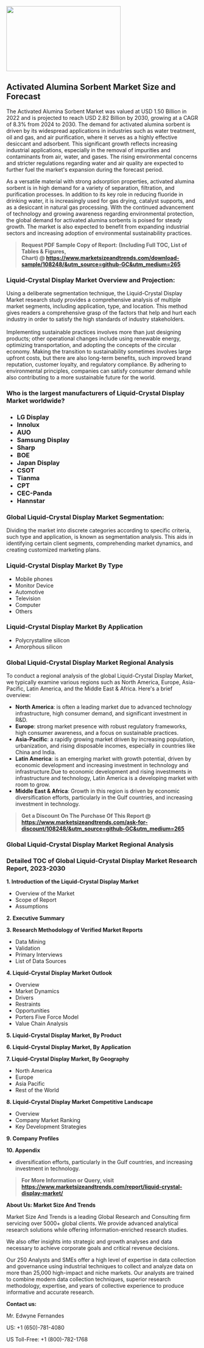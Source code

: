 <p><img class="alignnone size-medium wp-image-20088" src="https://ffe5etoiles.com/wp-content/uploads/2024/12/MST1-300x171.png" alt="" width="300" height="171" /></p><h2>Activated Alumina Sorbent Market Size and Forecast</h2><p>The Activated Alumina Sorbent Market was valued at USD 1.50 Billion in 2022 and is projected to reach USD 2.82 Billion by 2030, growing at a CAGR of 8.3% from 2024 to 2030. The demand for activated alumina sorbent is driven by its widespread applications in industries such as water treatment, oil and gas, and air purification, where it serves as a highly effective desiccant and adsorbent. This significant growth reflects increasing industrial applications, especially in the removal of impurities and contaminants from air, water, and gases. The rising environmental concerns and stricter regulations regarding water and air quality are expected to further fuel the market's expansion during the forecast period.</p><p>As a versatile material with strong adsorption properties, activated alumina sorbent is in high demand for a variety of separation, filtration, and purification processes. In addition to its key role in reducing fluoride in drinking water, it is increasingly used for gas drying, catalyst supports, and as a desiccant in natural gas processing. With the continued advancement of technology and growing awareness regarding environmental protection, the global demand for activated alumina sorbents is poised for steady growth. The market is also expected to benefit from expanding industrial sectors and increasing adoption of environmental sustainability practices.</p></p><blockquote id="" class=""><strong>Request PDF Sample Copy of Report: (Including Full TOC, List of Tables &amp; Figures, Chart)&nbsp;@&nbsp;<strong><a href="https://www.marketsizeandtrends.com/download-sample/108248/&utm_source=github-GC&utm_medium=265" target="_blank">https://www.marketsizeandtrends.com/download-sample/108248/&utm_source=github-GC&utm_medium=265</a></strong></strong></blockquote><h3 id="" class="">Liquid-Crystal Display Market&nbsp;Overview and Projection:</h3><p id="" class="">Using a deliberate segmentation technique, the Liquid-Crystal Display Market research study provides a comprehensive analysis of multiple market segments, including application, type, and location. This method gives readers a comprehensive grasp of the factors that help and hurt each industry in order to satisfy the high standards of industry stakeholders. <br /> <br />Implementing sustainable practices involves more than just designing products; other operational changes include using renewable energy, optimizing transportation, and adopting the concepts of the circular economy. Making the transition to sustainability sometimes involves large upfront costs, but there are also long-term benefits, such improved brand reputation, customer loyalty, and regulatory compliance. By adhering to environmental principles, companies can satisfy consumer demand while also contributing to a more sustainable future for the world.</p><h3 id="" class="">Who is the largest manufacturers of&nbsp;Liquid-Crystal Display Market worldwide?</h3><h3 class=""><p><ul><li>LG Display </li><li> Innolux </li><li> AUO </li><li> Samsung Display </li><li> Sharp </li><li> BOE </li><li> Japan Display </li><li> CSOT </li><li> Tianma </li><li> CPT </li><li> CEC-Panda </li><li> Hannstar</li></ul></p></h3><h3 id="" class="">Global&nbsp;Liquid-Crystal Display Market Segmentation:</h3><p id="" class="">Dividing the market into discrete categories according to specific criteria, such type and application, is known as segmentation analysis. This aids in identifying certain client segments, comprehending market dynamics, and creating customized marketing plans.</p><h3 id="" class="">Liquid-Crystal Display Market&nbsp;By Type</h3><p><p><ul><li>Mobile phones </li><li> Monitor Device </li><li> Automotive </li><li> Television </li><li> Computer </li><li> Others</p></li></ul></p></p><h3 id="" class="">Liquid-Crystal Display Market&nbsp;By Application</h3><p class=""><p><ul><li>Polycrystalline silicon </li><li> Amorphous silicon</li></ul></p></p><h3 id="" class="">Global Liquid-Crystal Display Market Regional Analysis</h3><p id="" class="">To conduct a regional analysis of the global Liquid-Crystal Display Market, we typically examine various regions such as North America, Europe, Asia-Pacific, Latin America, and the Middle East &amp; Africa. Here's a brief overview:</p><ul><li><strong>North America</strong>: is often a leading market due to advanced technology infrastructure, high consumer demand, and significant investment in R&amp;D.</li><li><strong>Europe</strong>: strong market presence with robust regulatory frameworks, high consumer awareness, and a focus on sustainable practices.</li><li><strong>Asia-Pacific</strong>: a rapidly growing market driven by increasing population, urbanization, and rising disposable incomes, especially in countries like China and India.</li><li><strong>Latin America</strong>: is an emerging market with growth potential, driven by economic development and increasing investment in technology and infrastructure.Due to economic development and rising investments in infrastructure and technology, Latin America is a developing market with room to grow.</li><li><strong>Middle East &amp; Africa</strong>: Growth in this region is driven by economic diversification efforts, particularly in the Gulf countries, and increasing investment in technology.</li></ul><blockquote id="" class=""><strong>Get a Discount On The Purchase Of This Report @ <strong><a href="https://www.marketsizeandtrends.com/ask-for-discount/108248/&utm_source=github-GC&utm_medium=265" target="_blank">https://www.marketsizeandtrends.com/ask-for-discount/108248/&utm_source=github-GC&utm_medium=265</a></strong></strong></blockquote><h3 id="" class="">Global Liquid-Crystal Display Market Regional Analysis</h3><h3 id="" class="">Detailed TOC of Global Liquid-Crystal Display Market Research Report, 2023-2030</h3><p id="" class=""><strong>1. Introduction of the Liquid-Crystal Display Market</strong></p><ul><li>Overview of the Market</li><li>Scope of Report</li><li>Assumptions</li></ul><p id="" class=""><strong>2. Executive Summary</strong></p><p id="" class=""><strong>3. Research Methodology of Verified Market Reports</strong></p><ul><li>Data Mining</li><li>Validation</li><li>Primary Interviews</li><li>List of Data Sources</li></ul><p id="" class=""><strong>4. Liquid-Crystal Display Market Outlook</strong></p><ul><li>Overview</li><li>Market Dynamics</li><li>Drivers</li><li>Restraints</li><li>Opportunities</li><li>Porters Five Force Model</li><li>Value Chain Analysis</li></ul><p id="" class=""><strong>5. Liquid-Crystal Display Market, By Product</strong></p><p id="" class=""><strong>6. Liquid-Crystal Display Market, By Application</strong></p><p id="" class=""><strong>7. Liquid-Crystal Display Market, By Geography</strong></p><ul><li>North America</li><li>Europe</li><li>Asia Pacific</li><li>Rest of the World</li></ul><p id="" class=""><strong>8. Liquid-Crystal Display Market Competitive Landscape</strong></p><ul><li>Overview</li><li>Company Market Ranking</li><li>Key Development Strategies</li></ul><p id="" class=""><strong>9. Company Profiles</strong></p><p id="" class=""><strong>10. Appendix</strong></p><ul><li>diversification efforts, particularly in the Gulf countries, and increasing investment in technology.</li></ul><blockquote id="" class=""><strong>For More Information or Query, visit <strong><strong><a href="https://www.marketsizeandtrends.com/report/liquid-crystal-display-market/" target="_blank">https://www.marketsizeandtrends.com/report/liquid-crystal-display-market/</a></strong></strong></strong></blockquote><p id="" class=""><strong>About Us: Market Size And Trends</strong></p><p id="" class="">Market Size And Trends is a leading Global Research and Consulting firm servicing over 5000+ global clients. We provide advanced analytical research solutions while offering information-enriched research studies.</p><p id="" class="">We also offer insights into strategic and growth analyses and data necessary to achieve corporate goals and critical revenue decisions.</p><p id="" class="">Our 250 Analysts and SMEs offer a high level of expertise in data collection and governance using industrial techniques to collect and analyze data on more than 25,000 high-impact and niche markets. Our analysts are trained to combine modern data collection techniques, superior research methodology, expertise, and years of collective experience to produce informative and accurate research.</p><p id="" class=""><strong>Contact us:</strong></p><p id="" class="">Mr. Edwyne Fernandes</p><p id="" class="">US: +1 (650)-781-4080</p><p id="" class="">US Toll-Free: +1 (800)-782-1768</p>
